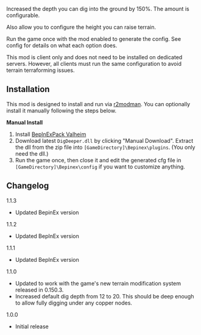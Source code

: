 Increased the depth you can dig into the ground by 150%. The amount is configurable.

Also allow you to configure the height you can raise terrain.

Run the game once with the mod enabled to generate the config. See config for details on what each option does.

This mod is client only and does not need to be installed on dedicated servers. However, all clients must run the same configuration to avoid terrain terraforming issues.

## Installation
This mod is designed to install and run via [r2modman](https://thunderstore.io/package/ebkr/r2modman/). You can optionally install it manually following the steps below.

**Manual Install**
1. Install [BepInExPack Valheim](https://valheim.thunderstore.io/package/denikson/BepInExPack_Valheim/)
2. Download latest ``DigDeeper.dll`` by clicking "Manual Download". Extract the dll from the zip file into ``[GameDirectory]\Bepinex\plugins``. (You only need the dll.)
3. Run the game once, then close it and edit the generated cfg file in ``[GameDirectory]\Bepinex\config`` if you want to customize anything.

## Changelog
1.1.3

* Updated BepinEx version

1.1.2

* Updated BepInEx version

1.1.1

* Updated BepInEx version

1.1.0

* Updated to work with the game's new terrain modification system released in 0.150.3.
* Increased default dig depth from 12 to 20. This should be deep enough to allow fully digging under any copper nodes.

1.0.0

* Initial release
